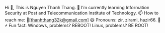 Hi 👋, This is Nguyen Thanh Thang.
🌱 I’m currently learning Information Security at Post and Telecommunication Institute of Technology.
📫 How to reach me: 📧[thanhthang32k@gmail.com]
😄 Pronouns: zir, zirami, hazir66. 💝
⚡ Fun fact: Windows, problems? REBOOT! Linux, problems? BE ROOT!

<!---
the7ir/the7ir is a ✨ special ✨ repository because its `README.md` (this file) appears on your GitHub profile.
You can click the Preview link to take a look at your changes.
--->
